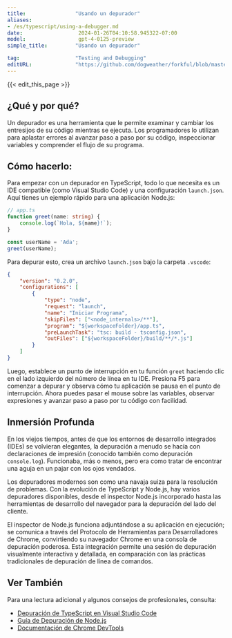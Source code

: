 ```yaml
---
title:                "Usando un depurador"
aliases:
- /es/typescript/using-a-debugger.md
date:                  2024-01-26T04:10:58.945322-07:00
model:                 gpt-4-0125-preview
simple_title:         "Usando un depurador"

tag:                  "Testing and Debugging"
editURL:              "https://github.com/dogweather/forkful/blob/master/content/es/typescript/using-a-debugger.md"
---
```


{{< edit_this_page >}}

## ¿Qué y por qué?
Un depurador es una herramienta que le permite examinar y cambiar los entresijos de su código mientras se ejecuta. Los programadores lo utilizan para aplastar errores al avanzar paso a paso por su código, inspeccionar variables y comprender el flujo de su programa.

## Cómo hacerlo:

Para empezar con un depurador en TypeScript, todo lo que necesita es un IDE compatible (como Visual Studio Code) y una configuración `launch.json`. Aquí tienes un ejemplo rápido para una aplicación Node.js:

```TypeScript
// app.ts
function greet(name: string) {
    console.log(`Hola, ${name}!`);
}

const userName = 'Ada';
greet(userName);
```

Para depurar esto, crea un archivo `launch.json` bajo la carpeta `.vscode`:

```JSON
{
    "version": "0.2.0",
    "configurations": [
        {
            "type": "node",
            "request": "launch",
            "name": "Iniciar Programa",
            "skipFiles": ["<node_internals>/**"],
            "program": "${workspaceFolder}/app.ts",
            "preLaunchTask": "tsc: build - tsconfig.json",
            "outFiles": ["${workspaceFolder}/build/**/*.js"]
        }
    ]
}
```

Luego, establece un punto de interrupción en tu función `greet` haciendo clic en el lado izquierdo del número de línea en tu IDE. Presiona F5 para comenzar a depurar y observa cómo tu aplicación se pausa en el punto de interrupción. Ahora puedes pasar el mouse sobre las variables, observar expresiones y avanzar paso a paso por tu código con facilidad.

## Inmersión Profunda

En los viejos tiempos, antes de que los entornos de desarrollo integrados (IDEs) se volvieran elegantes, la depuración a menudo se hacía con declaraciones de impresión (conocido también como depuración `console.log`). Funcionaba, más o menos, pero era como tratar de encontrar una aguja en un pajar con los ojos vendados.

Los depuradores modernos son como una navaja suiza para la resolución de problemas. Con la evolución de TypeScript y Node.js, hay varios depuradores disponibles, desde el inspector Node.js incorporado hasta las herramientas de desarrollo del navegador para la depuración del lado del cliente.

El inspector de Node.js funciona adjuntándose a su aplicación en ejecución; se comunica a través del Protocolo de Herramientas para Desarrolladores de Chrome, convirtiendo su navegador Chrome en una consola de depuración poderosa. Esta integración permite una sesión de depuración visualmente interactiva y detallada, en comparación con las prácticas tradicionales de depuración de línea de comandos.

## Ver También

Para una lectura adicional y algunos consejos de profesionales, consulta:

- [Depuración de TypeScript en Visual Studio Code](https://code.visualstudio.com/docs/typescript/typescript-debugging)
- [Guía de Depuración de Node.js](https://nodejs.org/en/docs/guides/debugging-getting-started/)
- [Documentación de Chrome DevTools](https://developers.google.com/web/tools/chrome-devtools)
